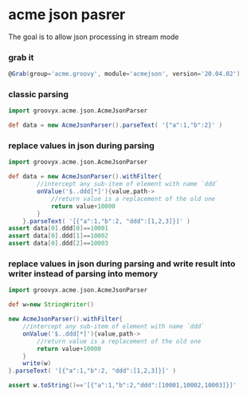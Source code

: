 # acme json pasrer

The goal is to allow json processing in stream mode 

### grab it
```groovy
@Grab(group='acme.groovy', module='acmejson', version='20.04.02')
```


### classic parsing
```groovy
import groovyx.acme.json.AcmeJsonParser

def data = new AcmeJsonParser().parseText( '{"a":1,"b":2}' )
```

### replace values in json during parsing
```groovy
import groovyx.acme.json.AcmeJsonParser

def data = new AcmeJsonParser().withFilter{
		//intercept any sub-item of element with name `ddd`
		onValue('$..ddd[*]'){value,path->
			//return value is a replacement of the old one
			return value+10000
		}
	}.parseText( '[{"a":1,"b":2, "ddd":[1,2,3]}]' )
assert data[0].ddd[0]==10001
assert data[0].ddd[1]==10002
assert data[0].ddd[2]==10003
```

### replace values in json during parsing and write result into writer instead of parsing into memory
```groovy
import groovyx.acme.json.AcmeJsonParser

def w=new StringWriter()

new AcmeJsonParser().withFilter{
	//intercept any sub-item of element with name `ddd`
	onValue('$..ddd[*]'){value,path->
		//return value is a replacement of the old one
		return value+10000
	}
	write(w)
}.parseText( '[{"a":1,"b":2, "ddd":[1,2,3]}]' )

assert w.toString()=='[{"a":1,"b":2,"ddd":[10001,10002,10003]}]'
```
